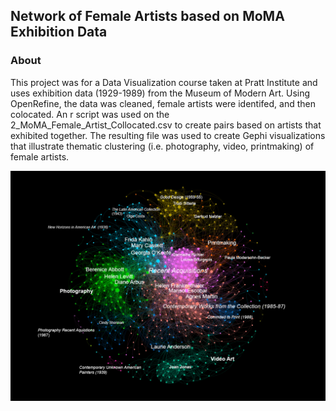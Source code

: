 ## Network of Female Artists based on MoMA Exhibition Data 

### About 
This project was for a Data Visualization course taken at Pratt Institute and uses exhibition data (1929-1989) from the Museum of Modern Art. Using OpenRefine, the data was cleaned, female artists were identifed, and then colocated. An r script was used on the 2_MoMA_Female_Artist_Collocated.csv to create pairs based on artists that exhibited together. The resulting file was used to create Gephi visualizations that illustrate thematic clustering (i.e. photography, video, printmaking) of female artists.

![Fruit Crate Label](MoMA_Female_Network.png)
